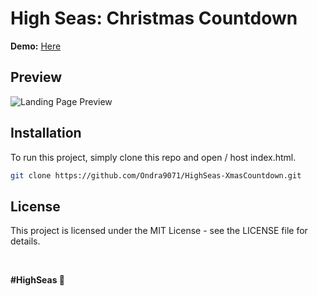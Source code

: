 # High Seas: Christmas Countdown

**Demo:** [Here](https://ondrejpacovsky.cz/demo/highseas/XmasCountdown/index.html)

## Preview
![Landing Page Preview](https://ondrejpacovsky.cz/demo/highseas/XmasCountdown/preview.jpg)  

## Installation
To run this project, simply clone this repo and open / host index.html.
   ```bash
   git clone https://github.com/Ondra9071/HighSeas-XmasCountdown.git
   ```
## License
This project is licensed under the MIT License - see the LICENSE file for details.

<br>

**#HighSeas 💖**
